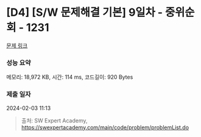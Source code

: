 # [D4] [S/W 문제해결 기본] 9일차 - 중위순회 - 1231 

[문제 링크](https://swexpertacademy.com/main/code/problem/problemDetail.do?contestProbId=AV140YnqAIECFAYD) 

### 성능 요약

메모리: 18,972 KB, 시간: 114 ms, 코드길이: 920 Bytes

### 제출 일자

2024-02-03 11:13



> 출처: SW Expert Academy, https://swexpertacademy.com/main/code/problem/problemList.do